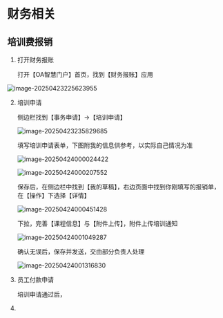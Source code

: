 # 财务相关

## 培训费报销

1. 打开财务报账

   打开【OA智慧门户】首页，找到【财务报账】应用

![image-20250423225623955](https://cu-chrybible.oss-cn-beijing.aliyuncs.com/res/image-20250423225623955.png)

2. 培训申请

   侧边栏找到【事务申请】->【培训申请】

   ![image-20250423235829685](https://cu-chrybible.oss-cn-beijing.aliyuncs.com/res/image-20250423235829685.png)

   填写培训申请表单，下图附我的信息供参考，以实际自己情况为准

   ![image-20250424000024422](https://cu-chrybible.oss-cn-beijing.aliyuncs.com/res/image-20250424000024422.png)

   ![image-20250424000207552](https://cu-chrybible.oss-cn-beijing.aliyuncs.com/res/image-20250424000207552.png)

   保存后，在侧边栏中找到【我的草稿】，右边页面中找到你刚填写的报销单，在【操作】下选择【详情】

   ![image-20250424000451428](https://cu-chrybible.oss-cn-beijing.aliyuncs.com/res/image-20250424000451428.png)

   下拉，完善【课程信息】与【附件上传】，附件上传培训通知

   ![image-20250424001049287](https://cu-chrybible.oss-cn-beijing.aliyuncs.com/res/image-20250424001049287.png)

   确认无误后，保存并发送，交由部分负责人处理

   ![image-20250424001316830](https://cu-chrybible.oss-cn-beijing.aliyuncs.com/res/image-20250424001316830.png)

3. 员工付款申请

   培训申请通过后，

4. 

